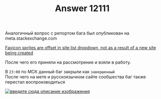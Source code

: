 ﻿---
title: "Answer 12111"
se.owner.user_id: 189027
se.owner.display_name: "Михаил Ребров"
se.owner.link: "https://ru.meta.stackoverflow.com/users/189027/%d0%9c%d0%b8%d1%85%d0%b0%d0%b8%d0%bb-%d0%a0%d0%b5%d0%b1%d1%80%d0%be%d0%b2"
se.answer_id: 12111
se.question_id: 12110
se.post_type: answer
se.is_accepted: False
---
<p>Аналогичный вопрос с репортом бага был опубликован на meta.stackexchange.com</p>
<p><a href="https://meta.stackexchange.com/questions/381137/favicon-sprites-are-offset-in-site-list-dropdown-not-as-a-result-of-a-new-site">Favicon sprites are offset in site list dropdown, not as a result of a new site being created</a></p>
<p>После чего его приняли на рассмотрение и взяли в работу.</p>
<p>В <code>23:00</code> по МСК данный баг закрыли как <code>завершенный</code><br/>
После чего на мете и русскоязычном сайте сообшества баг также перестал воспроизводиться</p>
<p><a href="https://i.stack.imgur.com/rPapY.png" rel="nofollow noreferrer"><img src="https://i.stack.imgur.com/rPapY.png" alt="введите сюда описание изображения" /></a></p>
